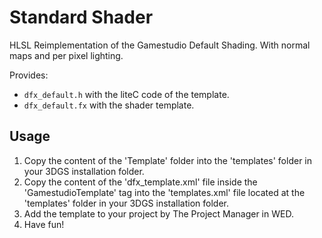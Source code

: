 # Standard Shader

HLSL Reimplementation of the Gamestudio Default Shading. With normal maps and per pixel lighting.

Provides:
- `dfx_default.h` with the liteC code of the template.
- `dfx_default.fx` with the shader template.

## Usage

1. Copy the content of the 'Template' folder into the 'templates' folder in your 3DGS installation folder.
2. Copy the content of the 'dfx_template.xml' file inside the 'GamestudioTemplate' tag into the 'templates.xml' file located at the 'templates' folder in your 3DGS installation folder.
3. Add the template to your project by The Project Manager in WED.
4. Have fun!

